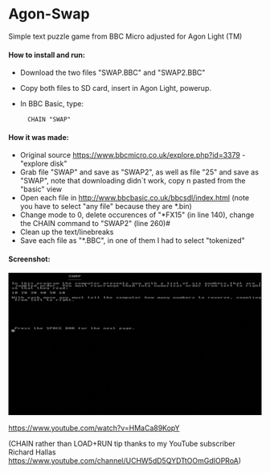 # Agon-Swap
Simple text puzzle game from BBC Micro adjusted for Agon Light (TM)


#### How to install and run:  
* Download the two files "SWAP.BBC" and "SWAP2.BBC" 
* Copy both files to SD card, insert in Agon Light, powerup.  
* In BBC Basic, type:

        CHAIN "SWAP"

#### How it was made:  
* Original source https://www.bbcmicro.co.uk/explore.php?id=3379 - "explore disk"
* Grab file "SWAP" and save as "SWAP2", as well as  file "25" and save as "SWAP", note that downloading didn´t work, copy n pasted from the "basic" view 
* Open each file in http://www.bbcbasic.co.uk/bbcsdl/index.html (note you have to select "any file" because they are *.bin)
* Change mode to 0, delete  occurences of "*FX15" (in line 140), change the CHAIN command to "SWAP2" (line 260)#
* Clean up the text/linebreaks
* Save each file as "*.BBC", in one of them I had to select "tokenized"

#### Screenshot:
 ![screenshot](Screenshot.png)

https://www.youtube.com/watch?v=HMaCa89KopY

(CHAIN rather than LOAD+RUN tip thanks to my YouTube subscriber Richard Hallas https://www.youtube.com/channel/UCHW5dD5QYDTtOOmGdIOPRoA)
